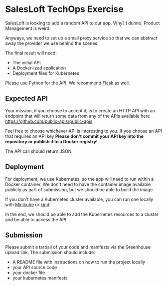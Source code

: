 # SalesLoft TechOps Exercise

SalesLoft is looking to add a random API to our app. Why? I dunno, Product Management is weird. 

Anyways, we need to set up a small proxy service so that we can abstract away the provider we use behind the scenes.  

The final result will need:
- The initial API
- A Docker-ized application
- Deployment files for Kubernetes

Please use Python for the API. We recommend [Flask](https://flask.palletsprojects.com/en/1.1.x/) as well.

## Expected API

Your mission, if you choose to accept it, is to create an HTTP API with an endpoint that will return some data from any of the APIs available here https://github.com/public-apis/public-apis

Feel free to choose whichever API is interesting to you. If you choose an API that requires an API key **Please don't commit your API key into the repository or publish it to a Docker registry!**

The API call should return JSON 

## Deployment

For deployment, we use Kubernetes, so the app will need to run within a Docker container. We don't need to have the container image available publicly as part of submission, but we should be able to build the image.

If you don't have a Kubernetes cluster available, you can run one locally with [Minikube](https://kubernetes.io/docs/setup/minikube/) or [kind](https://github.com/kubernetes-sigs/kind).

In the end, we should be able to add the Kubernetes resources to a cluster and be able to access the API

## Submission

Please submit a tarball of your code and manifests via the Greenhouse upload link. The submission should include:

  * A README file with instructions on how to run the project locally
  * your API source code
  * your docker file
  * your kubernetes manifests
